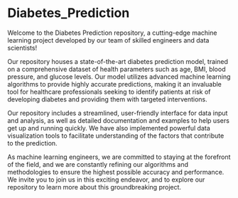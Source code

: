 # Diabetes_Prediction
Welcome to the Diabetes Prediction repository, a cutting-edge machine learning project developed by our team of skilled engineers and data scientists!

Our repository houses a state-of-the-art diabetes prediction model, trained on a comprehensive dataset of health parameters such as age, BMI, blood pressure, and glucose levels. Our model utilizes advanced machine learning algorithms to provide highly accurate predictions, making it an invaluable tool for healthcare professionals seeking to identify patients at risk of developing diabetes and providing them with targeted interventions.

Our repository includes a streamlined, user-friendly interface for data input and analysis, as well as detailed documentation and examples to help users get up and running quickly. We have also implemented powerful data visualization tools to facilitate understanding of the factors that contribute to the prediction.

As machine learning engineers, we are committed to staying at the forefront of the field, and we are constantly refining our algorithms and methodologies to ensure the highest possible accuracy and performance. We invite you to join us in this exciting endeavor, and to explore our repository to learn more about this groundbreaking project.
